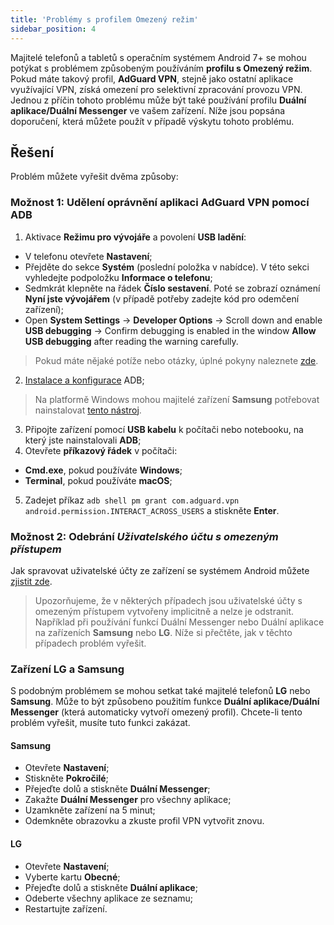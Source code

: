 ```yaml
---
title: 'Problémy s profilem Omezený režim'
sidebar_position: 4
---
```


Majitelé telefonů a tabletů s operačním systémem Android 7+ se mohou potýkat s problémem způsobeným používáním **profilu s Omezený režim**. Pokud máte takový profil, **AdGuard VPN**, stejně jako ostatní aplikace využívající VPN, získá omezení pro selektivní zpracování provozu VPN. Jednou z příčin tohoto problému může být také používání profilu **Duální aplikace/Duální Messenger** ve vašem zařízení. Níže jsou popsána doporučení, která můžete použít v případě výskytu tohoto problému.

## Řešení

Problém můžete vyřešit dvěma způsoby:

### Možnost 1: Udělení oprávnění aplikaci AdGuard VPN pomocí ADB

1. Aktivace **Režimu pro vývojáře** a povolení **USB ladění**:
- V telefonu otevřete **Nastavení**;
- Přejděte do sekce **Systém** (poslední položka v nabídce). V této sekci vyhledejte podpoložku **Informace o telefonu**;
- Sedmkrát klepněte na řádek **Číslo sestavení**. Poté se zobrazí oznámení **Nyní jste vývojářem** (v případě potřeby zadejte kód pro odemčení zařízení);
- Open **System Settings** → **Developer Options** → Scroll down and enable **USB debugging** → Confirm debugging is enabled in the window **Allow USB debugging** after reading the warning carefully.

> Pokud máte nějaké potíže nebo otázky, úplné pokyny naleznete [zde](https://developer.android.com/studio/debug/dev-options).

2. [Instalace a konfigurace](https://www.xda-developers.com/install-adb-windows-macos-linux/) ADB;
> Na platformě Windows mohou majitelé zařízení **Samsung** potřebovat nainstalovat [tento nástroj](https://developer.samsung.com/mobile/android-usb-driver.html).

3. Připojte zařízení pomocí **USB kabelu** k počítači nebo notebooku, na který jste nainstalovali **ADB**;
4. Otevřete **příkazový řádek** v počítači:
- **Cmd.exe**, pokud používáte **Windows**;
- **Terminal**, pokud používáte **macOS**;
5. Zadejet příkaz `adb shell pm grant com.adguard.vpn android.permission.INTERACT_ACROSS_USERS` a stiskněte **Enter**.

### Možnost 2: Odebrání *Uživatelského účtu s omezeným přístupem*

Jak spravovat uživatelské účty ze zařízení se systémem Android můžete [zjistit zde](https://support.google.com/a/answer/6223444?hl=en).

> Upozorňujeme, že v některých případech jsou uživatelské účty s omezeným přístupem vytvořeny implicitně a nelze je odstranit. Například při používání funkcí Duální Messenger nebo Duální aplikace na zařízeních **Samsung** nebo **LG**. Níže si přečtěte, jak v těchto případech problém vyřešit.

### Zařízení LG a Samsung

S podobným problémem se mohou setkat také majitelé telefonů **LG** nebo **Samsung**. Může to být způsobeno použitím funkce **Duální aplikace/Duální Messenger** (která automaticky vytvoří omezený profil). Chcete-li tento problém vyřešit, musíte tuto funkci zakázat.

#### Samsung

- Otevřete **Nastavení**;
- Stiskněte **Pokročilé**;
- Přejeďte dolů a stiskněte **Duální Messenger**;
- Zakažte **Duální Messenger** pro všechny aplikace;
- Uzamkněte zařízení na 5 minut;
- Odemkněte obrazovku a zkuste profil VPN vytvořit znovu.

#### LG

- Otevřete **Nastavení**;
- Vyberte kartu **Obecné**;
- Přejeďte dolů a stiskněte **Duální aplikace**;
- Odeberte všechny aplikace ze seznamu;
- Restartujte zařízení.